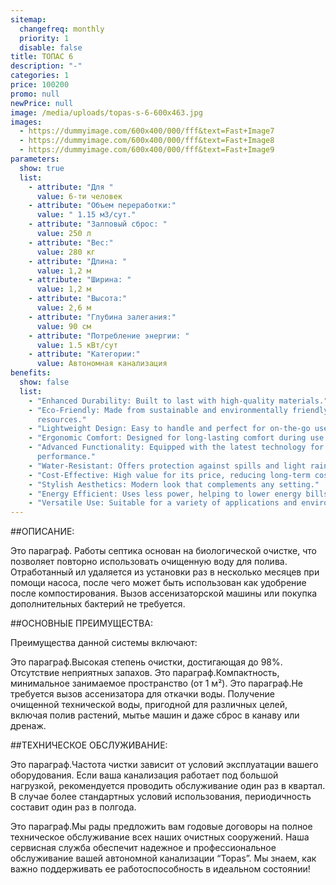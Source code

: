 ```yaml
---
sitemap:
  changefreq: monthly
  priority: 1
  disable: false
title: ТОПАС 6
description: "-"
categories: 1
price: 100200
promo: null
newPrice: null
image: /media/uploads/topas-s-6-600x463.jpg
images:
  - https://dummyimage.com/600x400/000/fff&text=Fast+Image7
  - https://dummyimage.com/600x400/000/fff&text=Fast+Image8
  - https://dummyimage.com/600x400/000/fff&text=Fast+Image9
parameters:
  show: true
  list:
    - attribute: "Для "
      value: 6-ти человек
    - attribute: "Объем переработки:"
      value: " 1.15 м3/сут."
    - attribute: "Залповый сброс: "
      value: 250 л
    - attribute: "Вес:"
      value: 280 кг
    - attribute: "Длина: "
      value: 1,2 м
    - attribute: "Ширина: "
      value: 1,2 м
    - attribute: "Высота:"
      value: 2,6 м
    - attribute: "Глубина залегания:"
      value: 90 см
    - attribute: "Потреблeние энергии: "
      value: 1.5 кВт/сут
    - attribute: "Категории:"
      value: Автономная канализация
benefits:
  show: false
  list:
    - "Enhanced Durability: Built to last with high-quality materials."
    - "Eco-Friendly: Made from sustainable and environmentally friendly
      resources."
    - "Lightweight Design: Easy to handle and perfect for on-the-go use."
    - "Ergonomic Comfort: Designed for long-lasting comfort during use."
    - "Advanced Functionality: Equipped with the latest technology for better
      performance."
    - "Water-Resistant: Offers protection against spills and light rain."
    - "Cost-Effective: High value for its price, reducing long-term costs."
    - "Stylish Aesthetics: Modern look that complements any setting."
    - "Energy Efficient: Uses less power, helping to lower energy bills."
    - "Versatile Use: Suitable for a variety of applications and environments."
---
```

##ОПИСАНИЕ:

Это параграф. Работы септика основан на биологической очистке, что позволяет повторно использовать очищенную воду для полива. Отработанный ил удаляется из установки раз в несколько месяцев при помощи насоса, после чего может быть использован как удобрение после компостирования. Вызов ассенизаторской машины или покупка дополнительных бактерий не требуется.

##ОСНОВНЫЕ ПРЕИМУЩЕСТВА:

Преимущества данной системы включают:

Это параграф.Высокая степень очистки, достигающая до 98%.
Отсутствие неприятных запахов.
Это параграф.Компактность, минимальное занимаемое пространство (от 1 м²).
Это параграф.Не требуется вызов ассенизатора для откачки воды.
Получение очищенной технической воды, пригодной для различных целей, включая полив растений, мытье машин и даже сброс в канаву или дренаж.

##ТЕХНИЧЕСКОЕ ОБСЛУЖИВАНИЕ:

Это параграф.Частота чистки зависит от условий эксплуатации вашего оборудования. Если ваша канализация работает под большой нагрузкой, рекомендуется проводить обслуживание один раз в квартал. В случае более стандартных условий использования, периодичность составит один раз в полгода.

Это параграф.Мы рады предложить вам годовые договоры на полное техническое обслуживание всех наших очистных сооружений. Наша сервисная служба обеспечит надежное и профессиональное обслуживание вашей автономной канализации “Topas”. Мы знаем, как важно поддерживать ее работоспособность в идеальном состоянии!
